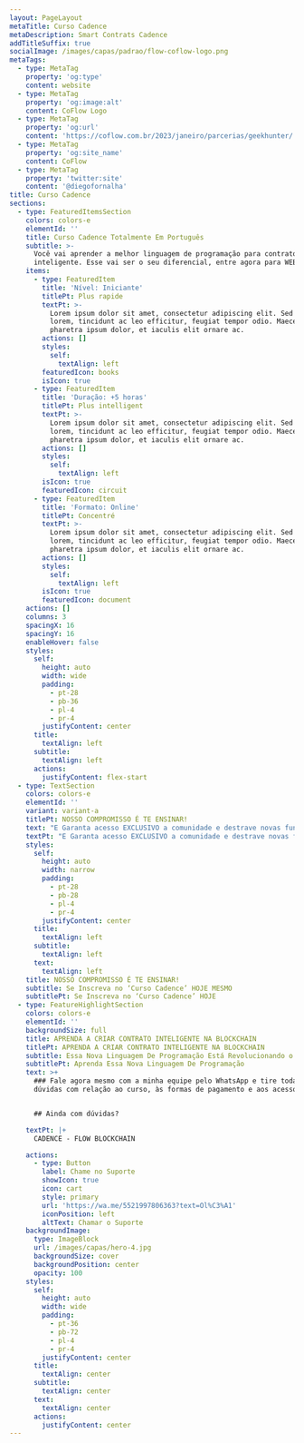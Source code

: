 ```yaml
---
layout: PageLayout
metaTitle: Curso Cadence
metaDescription: Smart Contrats Cadence
addTitleSuffix: true
socialImage: /images/capas/padrao/flow-coflow-logo.png
metaTags:
  - type: MetaTag
    property: 'og:type'
    content: website
  - type: MetaTag
    property: 'og:image:alt'
    content: CoFlow Logo
  - type: MetaTag
    property: 'og:url'
    content: 'https://coflow.com.br/2023/janeiro/parcerias/geekhunter/'
  - type: MetaTag
    property: 'og:site_name'
    content: CoFlow
  - type: MetaTag
    property: 'twitter:site'
    content: '@diegofornalha'
title: Curso Cadence
sections:
  - type: FeaturedItemsSection
    colors: colors-e
    elementId: ''
    title: Curso Cadence Totalmente Em Português
    subtitle: >-
      Você vai aprender a melhor linguagem de programação para contrato
      inteligente. Esse vai ser o seu diferencial, entre agora para WEB 3.0!
    items:
      - type: FeaturedItem
        title: 'Nível: Iniciante'
        titlePt: Plus rapide
        textPt: >-
          Lorem ipsum dolor sit amet, consectetur adipiscing elit. Sed ante
          lorem, tincidunt ac leo efficitur, feugiat tempor odio. Maecenas
          pharetra ipsum dolor, et iaculis elit ornare ac.
        actions: []
        styles:
          self:
            textAlign: left
        featuredIcon: books
        isIcon: true
      - type: FeaturedItem
        title: 'Duração: +5 horas'
        titlePt: Plus intelligent
        textPt: >-
          Lorem ipsum dolor sit amet, consectetur adipiscing elit. Sed ante
          lorem, tincidunt ac leo efficitur, feugiat tempor odio. Maecenas
          pharetra ipsum dolor, et iaculis elit ornare ac.
        actions: []
        styles:
          self:
            textAlign: left
        isIcon: true
        featuredIcon: circuit
      - type: FeaturedItem
        title: 'Formato: Online'
        titlePt: Concentré
        textPt: >-
          Lorem ipsum dolor sit amet, consectetur adipiscing elit. Sed ante
          lorem, tincidunt ac leo efficitur, feugiat tempor odio. Maecenas
          pharetra ipsum dolor, et iaculis elit ornare ac.
        actions: []
        styles:
          self:
            textAlign: left
        isIcon: true
        featuredIcon: document
    actions: []
    columns: 3
    spacingX: 16
    spacingY: 16
    enableHover: false
    styles:
      self:
        height: auto
        width: wide
        padding:
          - pt-28
          - pb-36
          - pl-4
          - pr-4
        justifyContent: center
      title:
        textAlign: left
      subtitle:
        textAlign: left
      actions:
        justifyContent: flex-start
  - type: TextSection
    colors: colors-e
    elementId: ''
    variant: variant-a
    titlePt: NOSSO COMPROMISSO É TE ENSINAR!
    text: "E Garanta acesso EXCLUSIVO a comunidade e destrave novas funções como:\n\n01 - CARGO NO DISCORD\n\nParticipe do HotSeat! Uma roda de conversa online criada para alunos da Jovens que buscam aprender ainda mais sobre negócios e investimentos.\n\n## De R$597,00\_| Por\_**R$0,00**\n\n02 - Suporte Especial\n\nSendo aluno, você também ganha prioridade e um passe VIP para tirar dúvidas sobre o conteúdo com nosso suporte a qualquer hora.\n\n## De R$397,00\_| Por\_**R$0,00**\n\n03 - Networking\n\nSe junte a pessoas que pensam pra frente igual a você. A galera é sempre ativa, interação não vai faltar!\n\n## Inestimável\_| Por\_**R$0,00**\n\n**…Transformar um Sonho em Realidade está mais próximo do que nunca…**\n\n***\n\n(VIDEO)\n\nNão fique de Fora, essa é a sua oportunidade!\n\nCADENCE - FLOW BLOCKCHAIN\n##De\_R$597\_por apenas\n## R$397,00 ou em\n##até 12x de\n## R$ 38,68\n\n(BOTÃO)\n\n![](https://bafkreiesz7tpwc5iq6hzz4roene4bkxqtwmhp5sol5epuhf2mskyswrkb4.ipfs.nftstorage.link/)\n\n*   Pagamento 100% seguro\n*   Acesso imediato\n*   7 dias de garantia\n"
    textPt: "E Garanta acesso EXCLUSIVO a comunidade e destrave novas funções como:\n\n01 - CARGO NO DISCORD\n\nParticipe do HotSeat! Uma roda de conversa online criada para alunos da Jovens que buscam aprender ainda mais sobre negócios e investimentos.\n\n\\## De R$597,00\_| Por\_\\*\\*R$0,00\\*\\*\n\n02 - Suporte Especial\n\nSendo aluno, você também ganha prioridade e um passe VIP para tirar dúvidas sobre o conteúdo com nosso suporte a qualquer hora.\n\n\\## De R$397,00\_| Por\_\\*\\*R$0,00\\*\\*\n\n03 - Networking\n\nSe junte a pessoas que pensam pra frente igual a você. A galera é sempre ativa, interação não vai faltar!\n\n\\## Inestimável\_| Por\_\\*\\*R$0,00\\*\\*\n\n\\*\\*…Transformar um Sonho em Realidade está mais próximo do que nunca…\\*\\*\n\n\\*\\*\\*\n\n(VIDEO)\n\nNão fique de Fora, essa é a sua oportunidade!\n\nCADENCE - FLOW BLOCKCHAIN\n\\\\##De\_R$597\_por apenas\n\n\\## R$397,00 ou em\n\n\\\\##até 12x de\n\n\\## R$ 38,68\n\n(BOTÃO)\n\n!\\[]\\(https://bafkreiesz7tpwc5iq6hzz4roene4bkxqtwmhp5sol5epuhf2mskyswrkb4.ipfs.nftstorage.link/)\n\n\\*   Pagamento 100% seguro\n\\*   Acesso imediato\n\\*   7 dias de garantia\n"
    styles:
      self:
        height: auto
        width: narrow
        padding:
          - pt-28
          - pb-28
          - pl-4
          - pr-4
        justifyContent: center
      title:
        textAlign: left
      subtitle:
        textAlign: left
      text:
        textAlign: left
    title: NOSSO COMPROMISSO É TE ENSINAR!
    subtitle: Se Inscreva no ‘Curso Cadence’ HOJE MESMO
    subtitlePt: Se Inscreva no ‘Curso Cadence’ HOJE
  - type: FeatureHighlightSection
    colors: colors-e
    elementId: ''
    backgroundSize: full
    title: APRENDA A CRIAR CONTRATO INTELIGENTE NA BLOCKCHAIN
    titlePt: APRENDA A CRIAR CONTRATO INTELIGENTE NA BLOCKCHAIN
    subtitle: Essa Nova Linguagem De Programação Está Revolucionando o Mundo Todo!
    subtitlePt: Aprenda Essa Nova Linguagem De Programação
    text: >+
      ### Fale agora mesmo com a minha equipe pelo WhatsApp e tire todas as suas
      dúvidas com relação ao curso, às formas de pagamento e aos acessos.


      ## Ainda com dúvidas?​

    textPt: |+
      CADENCE - FLOW BLOCKCHAIN

    actions:
      - type: Button
        label: Chame no Suporte
        showIcon: true
        icon: cart
        style: primary
        url: 'https://wa.me/5521997806363?text=Ol%C3%A1'
        iconPosition: left
        altText: Chamar o Suporte
    backgroundImage:
      type: ImageBlock
      url: /images/capas/hero-4.jpg
      backgroundSize: cover
      backgroundPosition: center
      opacity: 100
    styles:
      self:
        height: auto
        width: wide
        padding:
          - pt-36
          - pb-72
          - pl-4
          - pr-4
        justifyContent: center
      title:
        textAlign: center
      subtitle:
        textAlign: center
      text:
        textAlign: center
      actions:
        justifyContent: center
---
```

